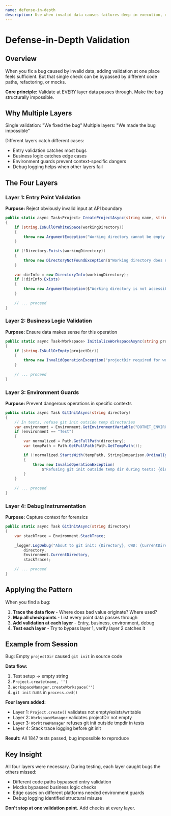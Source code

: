 ```yaml
---
name: defense-in-depth
description: Use when invalid data causes failures deep in execution, requiring validation at multiple system layers - validates at every layer data passes through to make bugs structurally impossible
---
```


# Defense-in-Depth Validation

## Overview

When you fix a bug caused by invalid data, adding validation at one place feels sufficient. But that single check can be bypassed by different code paths, refactoring, or mocks.

**Core principle:** Validate at EVERY layer data passes through. Make the bug structurally impossible.

## Why Multiple Layers

Single validation: "We fixed the bug"
Multiple layers: "We made the bug impossible"

Different layers catch different cases:
- Entry validation catches most bugs
- Business logic catches edge cases
- Environment guards prevent context-specific dangers
- Debug logging helps when other layers fail

## The Four Layers

### Layer 1: Entry Point Validation
**Purpose:** Reject obviously invalid input at API boundary

```csharp
public static async Task<Project> CreateProjectAsync(string name, string workingDirectory)
{
    if (string.IsNullOrWhiteSpace(workingDirectory))
    {
        throw new ArgumentException("Working directory cannot be empty or whitespace", nameof(workingDirectory));
    }
    
    if (!Directory.Exists(workingDirectory))
    {
        throw new DirectoryNotFoundException($"Working directory does not exist: {workingDirectory}");
    }
    
    var dirInfo = new DirectoryInfo(workingDirectory);
    if (!dirInfo.Exists)
    {
        throw new ArgumentException($"Working directory is not accessible: {workingDirectory}", nameof(workingDirectory));
    }
    
    // ... proceed
}
```

### Layer 2: Business Logic Validation
**Purpose:** Ensure data makes sense for this operation

```csharp
public static async Task<Workspace> InitializeWorkspaceAsync(string projectDir, string sessionId)
{
    if (string.IsNullOrEmpty(projectDir))
    {
        throw new InvalidOperationException("projectDir required for workspace initialization");
    }
    
    // ... proceed
}
```

### Layer 3: Environment Guards
**Purpose:** Prevent dangerous operations in specific contexts

```csharp
public static async Task GitInitAsync(string directory)
{
    // In tests, refuse git init outside temp directories
    var environment = Environment.GetEnvironmentVariable("DOTNET_ENVIRONMENT");
    if (environment == "Test")
    {
        var normalized = Path.GetFullPath(directory);
        var tempPath = Path.GetFullPath(Path.GetTempPath());

        if (!normalized.StartsWith(tempPath, StringComparison.OrdinalIgnoreCase))
        {
            throw new InvalidOperationException(
                $"Refusing git init outside temp dir during tests: {directory}");
        }
    }
    
    // ... proceed
}
```

### Layer 4: Debug Instrumentation
**Purpose:** Capture context for forensics

```csharp
public static async Task GitInitAsync(string directory)
{
    var stackTrace = Environment.StackTrace;
    
    _logger.LogDebug("About to git init: {Directory}, CWD: {CurrentDirectory}, Stack: {StackTrace}", 
        directory, 
        Environment.CurrentDirectory, 
        stackTrace);
        
    // ... proceed
}
```

## Applying the Pattern

When you find a bug:

1. **Trace the data flow** - Where does bad value originate? Where used?
2. **Map all checkpoints** - List every point data passes through
3. **Add validation at each layer** - Entry, business, environment, debug
4. **Test each layer** - Try to bypass layer 1, verify layer 2 catches it

## Example from Session

Bug: Empty `projectDir` caused `git init` in source code

**Data flow:**
1. Test setup → empty string
2. `Project.create(name, '')`
3. `WorkspaceManager.createWorkspace('')`
4. `git init` runs in `process.cwd()`

**Four layers added:**
- Layer 1: `Project.create()` validates not empty/exists/writable
- Layer 2: `WorkspaceManager` validates projectDir not empty
- Layer 3: `WorktreeManager` refuses git init outside tmpdir in tests
- Layer 4: Stack trace logging before git init

**Result:** All 1847 tests passed, bug impossible to reproduce

## Key Insight

All four layers were necessary. During testing, each layer caught bugs the others missed:
- Different code paths bypassed entry validation
- Mocks bypassed business logic checks
- Edge cases on different platforms needed environment guards
- Debug logging identified structural misuse

**Don't stop at one validation point.** Add checks at every layer.
